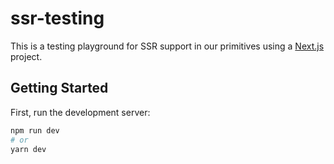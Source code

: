 # ssr-testing

This is a testing playground for SSR support in our primitives using a [Next.js](https://nextjs.org/) project.

## Getting Started

First, run the development server:

```bash
npm run dev
# or
yarn dev
```
